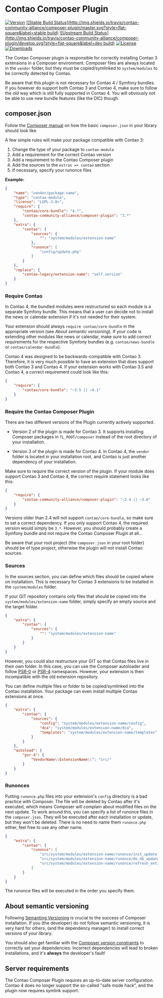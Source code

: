 
# Contao Composer Plugin

[![Version](http://img.shields.io/packagist/v/contao-community-alliance/composer-plugin.svg?style=flat-square)](https://packagist.org/packages/contao-community-alliance/composer-plugin)
[![Stable Build Status](http://img.shields.io/travis/contao-community-alliance/composer-plugin/master.svg?style=flat-square&label=stable build)](https://travis-ci.org/contao-community-alliance/composer-plugin)
[![Upstream Build Status](http://img.shields.io/travis/contao-community-alliance/composer-plugin/develop.svg?style=flat-square&label=dev build)](https://travis-ci.org/contao-community-alliance/composer-plugin)
[![License](http://img.shields.io/packagist/l/contao-community-alliance/composer-plugin.svg?style=flat-square)](http://spdx.org/licenses/LGPL-3.0+)
[![Downloads](http://img.shields.io/packagist/dt/contao-community-alliance/composer-plugin.svg?style=flat-square)](https://packagist.org/packages/contao-community-alliance/composer-plugin)

The Contao Composer plugin is responsible for correctly installing Contao 3 extensions in a Composer environment.
Composer files are always located in the `vendor` folder, but they must be copied/symlinked to `system/modules`
to be correctly detected by Contao.

Be aware that this plugin is not necessary for Contao 4 / Symfony bundles. If you however do support both Contao 3
and Contao 4, make sure to follow the *old* way which is still fully supported in Contao 4. You will obviously
not be able to use new bundle features (like the DIC) though.


## composer.json

Follow the [Composer manual][composer_libraries] on how the basic `composer.json` in your library should look like.

A few simple rules will make your package compatible with Contao 3:

 1. Change the type of your package to `contao-module`
 2. Add a requirement for the correct Contao version
 3. Add a requirement to the Contao Composer plugin
 4. Add the sources to the `extras => contao` section
 5. If necessary, specify your runonce files
 
**Example:**

```json
{
    "name": "vendor/package-name", 
    "type": "contao-module",
    "license": "LGPL-3.0+",
    "require": {
        "contao/core-bundle": "4.*",
        "contao-community-alliance/composer-plugin": "3.*"
    },
    "extra": {
        "contao": {
            "sources": {
                "": "system/modules/extension-name"
            },
            "runonce": [
                "config/update.php"
            ]
        }
    },
    "replace": {
        "contao-legacy/extension-name": "self.version"
    }
}
```


### Require Contao

In Contao 4, the bundled modules were restructured so each module is a separate Symfony bundle. This means that
 a user can decide not to install the news or calendar extension if it's not needed for their system.

Your extension should always `require contao/core-bundle` in the appropriate version (see *About semantic versioning*).
If your code is extending other modules like news or calendar, make sure to add correct requirements for the 
respective Symfony bundles (e.g. `contao/news-bundle` or `contao/calendar-bundle`).

Contao 4 was designed to be backwards-compatible with Contao 3. Therefore, it is very much possible to have an
extension that does support both Contao 3 and Contao 4. If your extension works with Contao 3.5 and Contao 4, a correct
requirement could look like this:

```json
{
    "require": {
        "contao/core-bundle": "~3.5 || ~4.1"
    }
}
```


### Require the Contao Composer Plugin

There are two different versions of the Plugin currently actively supported.

 - Version 2 of the plugin is made for Contao 3. It supports installing Composer packages in `TL_ROOT/composer`
   instead of the root directory of your installation.
   
 - Version 3 of the plugin is made for Contao 4. In Contao 4, the `vendor` folder is located in your installation
   root, and Contao is just another dependency of your installation.
   
Make sure to require the correct version of the plugin. If your module does support Contao 3 and Contao 4, the correct
require statement looks like this:

```json
{
    "require": {
        "contao-community-alliance/composer-plugin": "~2.4 || ~3.0"
    }
}
```

Versions older than 2.4 will not support `contao/core-bundle`, so make sure to set a correct dependency. If you only
support Contao 4, the required version would simply be `3.*`. However, you should probably create a Symfony bundle
and not require the Contao Composer Plugin at all…

Be aware that your root project (the `composer.json` in your root folder) should be of type *project*, otherwise
the plugin will not install Contao sources.


### Sources

In the sources section, you can define which files should be copied where on installation. This is necessary
for Contao 3 extensions to be installed in the `system/modules` folder.

If your GIT repository contains only files that should be copied into the `system/modules/extension-name` folder,
simply specify an empty source and the target folder.

```json
{
    "extra": {
        "contao": {
            "sources": {
                "": "system/modules/extension-name"
            }
        }
    }
}
```

However, you could also restructure your GIT so that Contao files live in their own folder. In this case,
you can use the Composer autoloader and follow [PSR-0][psr0] or [PSR-4][psr4] namespaces. However, your extension 
is then incompatible with the old extension repository.

You can define multiple files or folder to be copied/symlinked into the Contao installation. Your package
can even install multiple Contao extensions at once.

```json
{
    "extra": {
        "contao": {
            "sources": {
                "config": "system/modules/extension-name/config",
                "dca": "system/modules/extension-name/dca",
                "templates": "system/modules/extension-name/templates"
            }
        }
    },
    "autoload": {
        "psr-4": {
            "VendorName\\ExtensionName\\": "src/"
        }
    }
}
```


### Runonces

Putting `runonce.php` files into your extension's `config` directory is a bad practice with Composer.
The file will be deleted by Contao after it's executed, which means Composer will complain about modified files
on the next update. To work around this, you can specify a list of runonce files in the `composer.json`. 
They will be executed after each installation or update, but they won't be deleted. There is no need to name 
them `runonce.php` either, feel free to use any other name.

```json
{
    "extra": {
        "contao": {
            "runonce": [
                "src/system/modules/extension-name/runonce/init_update.php",
                "src/system/modules/extension-name/runonce/do_db_update.php",
                "src/system/modules/extension-name/runonce/refresh_entities.php"
            ]
        }
    }
}
```

The runonce files will be executed in the order you specify them.


## About semantic versioning

Following [Semanting Versioning][semver] is crucial to the success of Composer installation. If you (the developer)
do not follow semantic versioning, it is very hard for others, (and the dependency manager) to install correct
versions of your library. 

You should also get familiar with the [Composer version constraints][composer_versions] to correctly set your
dependencies. Incorrect dependencies will lead to broken installations, and it's **always** the developer's fault!


## Server requirements

The Contao Composer Plugin requires an up-to-date server configuration. Contao 4 does no longer support the so-called
"safe mode hack", and the plugin now requires symlink support.



[composer_libraries]: https://getcomposer.org/doc/02-libraries.md
[composer_versions]: https://getcomposer.org/doc/articles/versions.md
[semver]: http://semver.org
[psr0]: http://www.php-fig.org/psr/psr-0/
[psr4]: http://www.php-fig.org/psr/psr-4/
